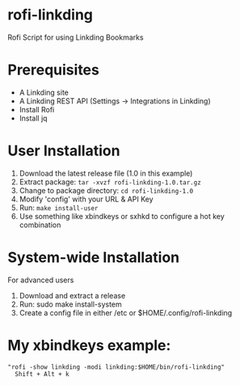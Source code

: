 # rofi-linkding
Rofi Script for using Linkding Bookmarks

# Prerequisites

* A Linkding site
* A Linkding REST API (Settings -> Integrations in Linkding)
* Install Rofi
* Install jq

# User Installation

1. Download the latest release file (1.0 in this example)
1. Extract package: `tar -xvzf rofi-linkding-1.0.tar.gz`
1. Change to package directory: `cd rofi-linkding-1.0`
1. Modify 'config' with your URL & API Key
1. Run: `make install-user`
1. Use something like xbindkeys or sxhkd to configure a hot key combination

# System-wide Installation

For advanced users

1. Download and extract a release
1. Run: sudo make install-system
1. Create a config file in either /etc or $HOME/.config/rofi-linkding

# My xbindkeys example:
```
"rofi -show linkding -modi linkding:$HOME/bin/rofi-linkding"
  Shift + Alt + k
```
